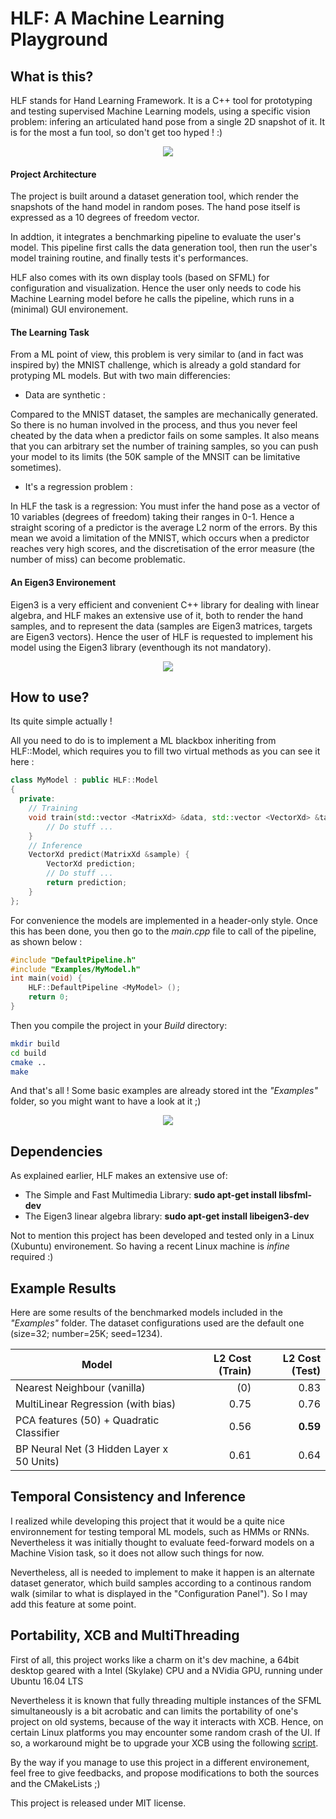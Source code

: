 # HLF: A Machine Learning Playground

## What is this?

HLF stands for Hand Learning Framework. It is a C++ tool for prototyping and testing supervised Machine Learning models, using a specific vision problem: infering an articulated hand pose from a single 2D snapshot of it. It is for the most a fun tool, so don't get too hyped ! :)

<p align="center">
  <img src="https://github.com/Cryst4L/HLF/blob/master/Framework/Assets/hlf-config.gif"/>
</p>

#### Project Architecture

The project is built around a dataset generation tool, which render the snapshots of the hand model in random poses. The hand pose itself is expressed as a 10 degrees of freedom vector.

In addtion, it integrates a benchmarking pipeline to evaluate the user's model. This pipeline first calls the data generation tool, then run the user's model training routine, and finally tests it's performances.

HLF also comes with its own display tools (based on SFML) for configuration and visualization. Hence the user only needs to code his Machine Learning model before he calls the pipeline, which runs in a (minimal) GUI environement.

#### The Learning Task

From a ML point of view, this problem is very similar to (and in fact was inspired by) the MNIST challenge, which is already a gold standard for protyping ML models. But with two main differencies:

- Data are synthetic :

Compared to the MNIST dataset, the samples are mechanically generated. So there is no human involved in the process, and thus you never feel cheated by the data when a predictor fails on some samples. It also means that you can arbitrary set the number of training samples, so you can push your model to its limits (the 50K sample of the MNSIT can be limitative sometimes).

- It's a regression problem :

In HLF the task is a regression: You must infer the hand pose as a vector of 10 variables (degrees of freedom) taking their ranges in 0-1. Hence a straight scoring of a predictor is the average L2 norm of the errors. By this mean we avoid a limitation of the MNIST, which occurs when a predictor reaches very high scores, and the discretisation of the error measure (the number of miss) can become problematic.


#### An Eigen3 Environement

Eigen3 is a very efficient and convenient C++ library for dealing with linear algebra, and HLF makes an extensive use of it, both to render the hand samples, and to represent the data (samples are Eigen3 matrices, targets are Eigen3 vectors). Hence the user of HLF is requested to implement his model using the Eigen3 library (eventhough its not mandatory).

<p align="center">
  <img src="https://github.com/Cryst4L/HLF/blob/master/Framework/Assets/hlf-data.png"/>
</p>


## How to use?

Its quite simple actually !

All you need to do is to implement a ML blackbox inheriting from HLF::Model, which requires you to fill two virtual methods as you can see it here :

```cpp
class MyModel : public HLF::Model
{
  private:
	// Training
    void train(std::vector <MatrixXd> &data, std::vector <VectorXd> &targets) {
		// Do stuff ...
	}
	// Inference
    VectorXd predict(MatrixXd &sample) {
		VectorXd prediction;
		// Do stuff ...
		return prediction;
	}
};
```
For convenience the models are implemented in a header-only style. Once this has been done, you then go to the _main.cpp_ file to call of the pipeline, as shown below :
```cpp
#include "DefaultPipeline.h"
#include "Examples/MyModel.h"
int main(void) {
	HLF::DefaultPipeline <MyModel> ();
    return 0;
}
```

Then you compile the project in your _Build_ directory:
```sh
mkdir build
cd build
cmake .. 
make
```
And that's all ! Some basic examples are already stored int the _"Examples"_ folder, so you might want to have a look at it ;)

<p align="center">
<img src="https://github.com/Cryst4L/HLF/blob/master/Framework/Assets/hlf-bench.gif"/>
</p>

## Dependencies

As explained earlier, HLF makes an extensive use of:

- The Simple and Fast Multimedia Library: **sudo apt-get install libsfml-dev**
- The Eigen3 linear algebra library: **sudo apt-get install libeigen3-dev**

Not to mention this project has been developed and tested only in a Linux (Xubuntu) environement. So having a recent Linux machine is _infine_ required :)

## Example Results

Here are some results of the benchmarked models included in the _"Examples"_ folder.
The dataset configurations used are the default one (size=32; number=25K; seed=1234).

<center>

| Model                                      | L2 Cost (Train) | L2 Cost (Test)  |
|--------------------------------------------|----------------:|----------------:|
| Nearest Neighbour (vanilla)                |              (0)|             0.83|
| MultiLinear Regression (with bias)         |             0.75|             0.76|
| PCA features (50) + Quadratic Classifier   |             0.56|         **0.59**|
| BP Neural Net (3 Hidden Layer x 50 Units)  |             0.61|             0.64|

</center>

## Temporal Consistency and Inference

I realized while developing this project that it would be a quite nice environnement for testing temporal ML models,
such as HMMs or RNNs. Nevertheless it was initially thought to evaluate feed-forward models on a Machine Vision task, so it does not allow such things for now.

Nevertheless, all is needed to implement to make it happen is an alternate dataset generator, which build samples according to a continous random walk (similar to what is displayed in the "Configuration Panel"). So I may add this feature at some point.

## Portability, XCB and MultiThreading

First of all, this project works like a charm on it's dev machine, a 64bit desktop geared with a Intel (Skylake) CPU and a NVidia GPU, running under Ubuntu 16.04 LTS

Nevertheless it is known that fully threading multiple instances of the SFML simultaneously is a bit acrobatic and can limits the portability of one's project on old systems, because of the way it interacts with XCB. Hence, on certain Linux platforms you may encounter some random crash of the UI. If so, a workaround might be to upgrade your XCB using the following [script](https://gist.github.com/slimsag/a26d838ccc4480ce21bc#file-gistfile1-sh).

By the way if you manage to use this project in a different environement, feel free to give feedbacks, and propose modifications to both the sources and the CMakeLists ;)

This project is released under MIT license.
